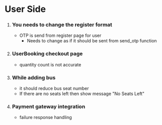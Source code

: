 # User Side

1. ### You needs to change the register format

    - OTP is send from register page for user
        - Needs to change as if it should be sent from send_otp function

2.  ### UserBooking checkout page

    - quantity count is not accurate

3.  ### While adding bus
    - it should reduce bus seat number
    - If there are no seats left then show message "No Seats Left"

4. ### Payment gateway integration

   - failure response handling
